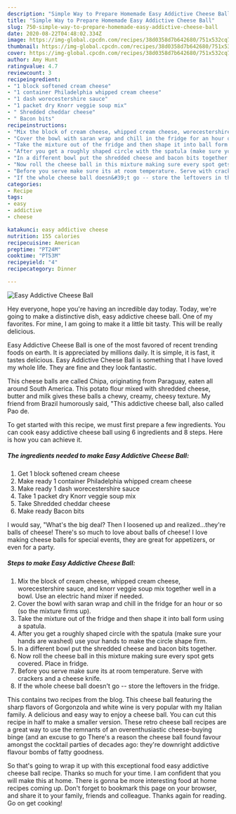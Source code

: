 ```yaml
---
description: "Simple Way to Prepare Homemade Easy Addictive Cheese Ball"
title: "Simple Way to Prepare Homemade Easy Addictive Cheese Ball"
slug: 750-simple-way-to-prepare-homemade-easy-addictive-cheese-ball
date: 2020-08-22T04:48:02.334Z
image: https://img-global.cpcdn.com/recipes/38d0358d7b642680/751x532cq70/easy-addictive-cheese-ball-recipe-main-photo.jpg
thumbnail: https://img-global.cpcdn.com/recipes/38d0358d7b642680/751x532cq70/easy-addictive-cheese-ball-recipe-main-photo.jpg
cover: https://img-global.cpcdn.com/recipes/38d0358d7b642680/751x532cq70/easy-addictive-cheese-ball-recipe-main-photo.jpg
author: Amy Hunt
ratingvalue: 4.7
reviewcount: 3
recipeingredient:
- "1 block softened cream cheese"
- "1 container Philadelphia whipped cream cheese"
- "1 dash worecestershire sauce"
- "1 packet dry Knorr veggie soup mix"
- " Shredded cheddar cheese"
- " Bacon bits"
recipeinstructions:
- "Mix the block of cream cheese, whipped cream cheese, worecestershire sauce, and knorr veggie soup mix together well in a bowl. Use an electric hand mixer if needed."
- "Cover the bowl with saran wrap and chill in the fridge for an hour or so (so the mixture firms up)."
- "Take the mixture out of the fridge and then shape it into ball form using a spatula."
- "After you get a roughly shaped circle with the spatula (make sure your hands are washed) use your hands to make the circle shape firm."
- "In a different bowl put the shredded cheese and bacon bits together."
- "Now roll the cheese ball in this mixture making sure every spot gets covered. Place in fridge."
- "Before you serve make sure its at room temperature. Serve with crackers and a cheese knife."
- "If the whole cheese ball doesn&#39;t go -- store the leftovers in the fridge."
categories:
- Recipe
tags:
- easy
- addictive
- cheese

katakunci: easy addictive cheese 
nutrition: 155 calories
recipecuisine: American
preptime: "PT24M"
cooktime: "PT53M"
recipeyield: "4"
recipecategory: Dinner

---
```



![Easy Addictive Cheese Ball](https://img-global.cpcdn.com/recipes/38d0358d7b642680/751x532cq70/easy-addictive-cheese-ball-recipe-main-photo.jpg)

Hey everyone, hope you're having an incredible day today. Today, we're going to make a distinctive dish, easy addictive cheese ball. One of my favorites. For mine, I am going to make it a little bit tasty. This will be really delicious.

Easy Addictive Cheese Ball is one of the most favored of recent trending foods on earth. It is appreciated by millions daily. It is simple, it is fast, it tastes delicious. Easy Addictive Cheese Ball is something that I have loved my whole life. They are fine and they look fantastic.

This cheese balls are called Chipa, originating from Paraguay, eaten all around South America. This potato flour mixed with shredded cheese, butter and milk gives these balls a chewy, creamy, cheesy texture. My friend from Brazil humorously said, &#34;This addictive cheese ball, also called Pao de.


To get started with this recipe, we must first prepare a few ingredients. You can cook easy addictive cheese ball using 6 ingredients and 8 steps. Here is how you can achieve it.

<!--inarticleads1-->

##### The ingredients needed to make Easy Addictive Cheese Ball:

1. Get 1 block softened cream cheese
1. Make ready 1 container Philadelphia whipped cream cheese
1. Make ready 1 dash worecestershire sauce
1. Take 1 packet dry Knorr veggie soup mix
1. Take  Shredded cheddar cheese
1. Make ready  Bacon bits


I would say, &#34;What&#39;s the big deal? Then I loosened up and realized…they&#39;re balls of cheese! There&#39;s so much to love about balls of cheese! I love making cheese balls for special events, they are great for appetizers, or even for a party. 

<!--inarticleads2-->

##### Steps to make Easy Addictive Cheese Ball:

1. Mix the block of cream cheese, whipped cream cheese, worecestershire sauce, and knorr veggie soup mix together well in a bowl. Use an electric hand mixer if needed.
1. Cover the bowl with saran wrap and chill in the fridge for an hour or so (so the mixture firms up).
1. Take the mixture out of the fridge and then shape it into ball form using a spatula.
1. After you get a roughly shaped circle with the spatula (make sure your hands are washed) use your hands to make the circle shape firm.
1. In a different bowl put the shredded cheese and bacon bits together.
1. Now roll the cheese ball in this mixture making sure every spot gets covered. Place in fridge.
1. Before you serve make sure its at room temperature. Serve with crackers and a cheese knife.
1. If the whole cheese ball doesn&#39;t go -- store the leftovers in the fridge.


This contains two recipes from the blog. This cheese ball featuring the sharp flavors of Gorgonzola and white wine is very popular with my Italian family. A delicious and easy way to enjoy a cheese ball. You can cut this recipe in half to make a smaller version. These retro cheese ball recipes are a great way to use the remnants of an overenthusiastic cheese-buying binge (and an excuse to go There&#39;s a reason the cheese ball found favour amongst the cocktail parties of decades ago: they&#39;re downright addictive flavour bombs of fatty goodness. 

So that's going to wrap it up with this exceptional food easy addictive cheese ball recipe. Thanks so much for your time. I am confident that you will make this at home. There is gonna be more interesting food at home recipes coming up. Don't forget to bookmark this page on your browser, and share it to your family, friends and colleague. Thanks again for reading. Go on get cooking!
